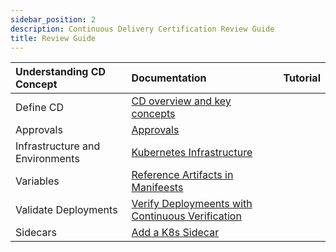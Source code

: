 ```yaml
---
sidebar_position: 2
description: Continuous Delivery Certification Review Guide
title: Review Guide
---
```


| Understanding CD Concept        | Documentation                                                                                                                                                             | Tutorial |
| :------------------------------ | :------------------------------------------------------------------------------------------------------------------------------------------------------------------------ | :------- |
| Define CD                       | [CD overview and key concepts](https://developer.harness.io/docs/continuous-delivery/onboard-cd/cd-concepts/cd-pipeline-basics)                                           |          |
| Approvals                       | [Approvals](https://developer.harness.io/docs/category/approvals/)                                                                                                        |          |
| Infrastructure and Environments | [Kubernetes Infrastructure](https://developer.harness.io/docs/continuous-delivery/cd-infrastructure/kubernetes-infra/define-your-kubernetes-target-infrastructure/)       |          |
| Variables                       | [Reference Artifacts in Manifeests](https://developer.harness.io/docs/continuous-delivery/cd-services/k8s-services/kubernetes-services/#reference-artifacts-in-manifests) |          |
| Validate Deployments            | [Verify Deploymeents with Continuous Verification](https://developer.harness.io/docs/category/continuous-verification/)                                                   |          |
| Sidecars                        | [Add a K8s Sidecar](https://developer.harness.io/docs/continuous-delivery/cd-advanced/cd-kubernetes-category/add-a-kubernetes-sidecar-container/)                         |          |
